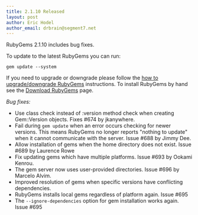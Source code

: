```yaml
---
title: 2.1.10 Released
layout: post
author: Eric Hodel
author_email: drbrain@segment7.net
---
```


RubyGems 2.1.10 includes bug fixes.

To update to the latest RubyGems you can run:

    gem update --system

If you need to upgrade or downgrade please follow the [how to upgrade/downgrade
RubyGems][upgrading] instructions.  To install RubyGems by hand see the
[Download RubyGems][download] page.

_Bug fixes:_

* Use class check instead of :version method check when creating Gem::Version objects.  Fixes #674 by jkanywhere.
* Fail during `gem update` when an error occurs checking for newer versions. This means RubyGems no longer reports "nothing to update" when it cannot communicate with the server.  Issue #688 by Jimmy Dee.
* Allow installation of gems when the home directory does not exist.  Issue #689 by Laurence Rowe
* Fix updating gems which have multiple platforms.  Issue #693 by Ookami Kenrou.
* The gem server now uses user-provided directories.  Issue #696 by Marcelo Alvim.
* Improved resolution of gems when specific versions have conflicting dependencies.
* RubyGems installs local gems regardless of platform again.  Issue #695
* The `--ignore-dependencies` option for gem installation works again.  Issue #695


[download]: http://rubygems.org/pages/download
[upgrading]: http://rubygems.rubyforge.org/rubygems-update/UPGRADING_rdoc.html

